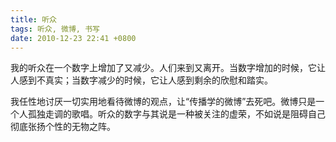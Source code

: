 ```yaml
---
title: 听众
tags: 听众, 微博, 书写
date: 2010-12-23 22:41 +0800
---
```



我的听众在一个数字上增加了又减少。人们来到又离开。当数字增加的时候，它让人感到不真实；当数字减少的时候，它让人感到剩余的欣慰和踏实。

我任性地讨厌一切实用地看待微博的观点，让“传播学的微博”去死吧。微博只是一个人孤独走调的歌唱。听众的数字与其说是一种被关注的虚荣，不如说是阻碍自己彻底张扬个性的无物之阵。

